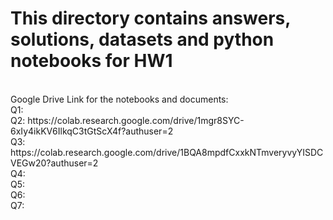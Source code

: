 # This directory contains answers, solutions, datasets and python notebooks for HW1
<br>
Google Drive Link for the notebooks and documents:
<br>
Q1:
<br>
Q2: https://colab.research.google.com/drive/1mgr8SYC-6xIy4ikKV6IlkqC3tGtScX4f?authuser=2
<br>
Q3: https://colab.research.google.com/drive/1BQA8mpdfCxxkNTmveryvyYISDCVEGw20?authuser=2
<br>
Q4:
<br>
Q5:
<br>
Q6:
<br>
Q7:
<br>
